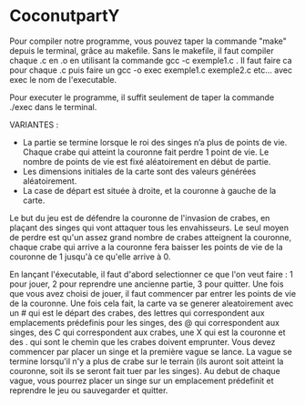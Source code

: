 # CoconutpartY 
Pour compiler notre programme, vous pouvez taper la commande "make" depuis le terminal, grâce au makefile. Sans le makefile, il faut compiler chaque .c en .o en utilisant la commande gcc -c exemple1.c .
Il faut faire ca pour chaque .c puis faire un gcc -o exec exemple1.c exemple2.c etc... avec exec le nom de l'executable.

Pour executer le programme, il suffit seulement de taper la commande ./exec dans le terminal.

VARIANTES : 
- La partie se termine lorsque le roi des singes n’a plus de points de vie. Chaque crabe qui atteint la couronne fait perdre 1 point de vie. Le nombre de points de vie est fixé aléatoirement en début de partie.
- Les dimensions initiales de la carte sont des valeurs générées aléatoirement.
- La case de départ est située à droite, et la couronne à gauche de la carte.


Le but du jeu est de défendre la couronne de l'invasion de crabes, en plaçant des singes qui vont attaquer tous les envahisseurs. Le seul moyen de perdre est qu'un assez grand nombre de crabes atteignent la couronne, chaque crabe qui arrive a la couronne fera baisser les points de vie de la couronne de 1 jusqu'à ce qu'elle arrive à 0.


En lançant l'éxecutable, il faut d'abord selectionner ce que l'on veut faire :
1 pour jouer, 2 pour reprendre une ancienne partie, 3 pour quitter.
Une fois que vous avez choisi de jouer, il faut commencer par entrer les points de vie de la couronne.
Une fois cela fait, la carte va se generer aleatoirement avec un # qui est le départ des crabes, des lettres qui correspondent aux emplacements prédefinis pour les singes, des @ qui correspondent aux singes, des C qui correspondent aux crabes, une X qui est la couronne et des . qui sont le chemin que les crabes doivent emprunter.
Vous devez commencer par placer un singe et la première vague se lance. La vague se termine lorsqu'il n'y a plus de crabe sur le terrain (ils auront soit atteint la couronne, soit ils se seront fait tuer par les singes).
Au debut de chaque vague, vous pourrez placer un singe sur un emplacement prédefinit et reprendre le jeu ou sauvegarder et quitter.